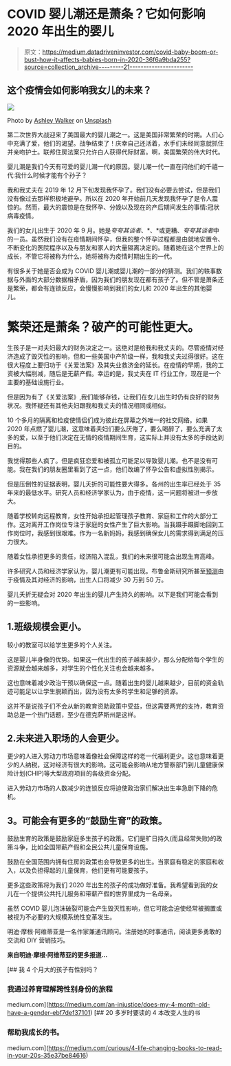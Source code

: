 # COVID 婴儿潮还是萧条？它如何影响 2020 年出生的婴儿

> 原文：<https://medium.datadriveninvestor.com/covid-baby-boom-or-bust-how-it-affects-babies-born-in-2020-36f6a9bda255?source=collection_archive---------21----------------------->

## 这个疫情会如何影响我女儿的未来？

![](img/006b0ce81a7656ef05fdf5b4f5e0e9d7.png)

Photo by [Ashley Walker](https://unsplash.com/@abess10?utm_source=medium&utm_medium=referral) on [Unsplash](https://unsplash.com?utm_source=medium&utm_medium=referral)

第二次世界大战迎来了美国最大的婴儿潮之一。这是美国非常繁荣的时期。人们心中充满了爱，他们的渴望。战争结束了！庆幸自己还活着，水手们未经同意就抓住并亲吻护士。联邦住房法案只允许白人获得代际财富。啊，美国繁荣的伟大时代。

婴儿潮是我们今天有可爱的婴儿潮一代的原因。婴儿潮一代一直在问他们的千禧一代:我什么时候才能有个孙子？

我和我丈夫在 2019 年 12 月下旬发现我怀孕了。我们没有必要去尝试，但是我们没有像过去那样积极地避孕。所以在 2020 年开始前几天发现我怀孕了是令人震惊的。然而，最大的震惊是在我怀孕、分娩以及现在的产后期间发生的事情:冠状病毒疫情。

我们的女儿出生于 2020 年 9 月。她是*夸夸其谈者*、*、*或更糟、*夸夸其谈者*中的一员。虽然我们没有在疫情期间怀孕，但我的整个怀孕过程都是由就地安置令、不断变化的医院程序以及与朋友和家人的大量隔离决定的。随着她在这个世界上的成长，不管它将被称为什么，她将被称为疫情时期出生的一代。

有很多关于她是否会成为 COVID 婴儿潮或婴儿潮的一部分的猜测。我们的轶事数据与外面的大部分数据相矛盾，因为我们的朋友现在都有孩子了。但不管是萧条还是繁荣，都会有连锁反应，会慢慢影响到我们的女儿和 2020 年出生的其他婴儿。

# 繁荣还是萧条？破产的可能性更大。

生孩子是一对夫妇最大的财务决定之一。这绝对是给我和我丈夫的。尽管疫情对经济造成了毁灭性的影响，但和一些美国中产阶级一样，我和我丈夫过得很好。这在很大程度上要归功于《关爱法案》及其失业救济金的延长。在疫情的早期，我的工资被大幅削减，随后是无薪产假。幸运的是，我丈夫在 IT 行业工作，现在是一个主要的基础设施行业。

但是因为有了《关爱法案》,我们能够存钱，让我们在女儿出生时仍有良好的财务状况。我怀疑还有其他夫妇跟我和我丈夫的情况相同或相似。

10 个多月的隔离和检疫使情侣们成为彼此在屏幕之外唯一的社交网络。如果 2020 年点燃了婴儿潮，这意味着夫妇们要么厌倦了，要么喝醉了，要么充满了太多的爱，以至于他们决定在无情的疫情期间生育，这实际上并没有太多的手段达到目的。

我觉得那些人疯了。但是疯狂恋爱和被孤立可能足以导致婴儿潮。也不是没有可能。我在我们的朋友圈里看到了这一点，他们改编了怀孕公告和虚拟性别揭示。

但是压倒性的证据表明，婴儿夭折的可能性要大得多。各州的出生率已经处于 35 年来的最低水平。研究人员和经济学家认为，由于疫情，这一问题将被进一步放大。

随着学校转向远程教育，女性开始承担起管理孩子教育、家庭和工作的大部分工作。这对离开工作岗位专注于家庭的女性产生了巨大影响。当我蹑手蹑脚地回到工作岗位时，我感到很艰难。作为一名新妈妈，我感到确保女儿的需求得到满足的压力很大。

随着女性承担更多的责任，经济陷入混乱，我们的未来很可能会出现生育高峰。

许多研究人员和经济学家认为，婴儿潮更有可能出现。布鲁金斯研究所甚至[预测](https://www.brookings.edu/research/half-a-million-fewer-children-the-coming-covid-baby-bust/)由于疫情及其对经济的影响，出生人口将减少 30 万到 50 万。

婴儿夭折无疑会对 2020 年出生的婴儿产生持久的影响。以下是我们可能会看到的一些影响。

## 1.班级规模会更小。

较小的教室可以给学生更多的个人关注。

这是婴儿半身像的优势。如果这一代出生的孩子越来越少，那么分配给每个学生的资源就会越来越多，对学生的个性化关注也会越来越多。

这也意味着减少政治干预以确保这一点。随着出生的婴儿越来越少，目前的资金轨迹可能足以让学生脱颖而出，因为没有太多的学生和足够的资源。

这并不是说孩子们不会从新的教育资助政策中受益，但这需要两党的支持，教育资助总是一个热门话题，至少在德克萨斯州是这样。

## 2.未来进入职场的人会更少。

更少的人进入劳动力市场意味着像社会保障这样的老一代福利更少。这也意味着更少的人纳税，这对经济有很大的影响。这可能会影响从地方警察部门到儿童健康保险计划(CHIP)等大型政府项目的各级资金分配。

进入劳动力市场的人数减少的连锁反应将迫使政治家们解决出生率急剧下降的危机。

## **3。可能会有更多的“鼓励生育”的政策。**

鼓励生育的政策是鼓励家庭多生孩子的政策。它们是旷日持久(而且经常失败)的政策斗争，比如全国带薪产假和全民公共儿童保育设施。

鼓励在全国范围内拥有住房的政策也会导致更多的出生。当家庭有稳定的家庭和收入，以及负担得起的儿童保育，他们更有可能要孩子。

更多这些政策将为我们 2020 年出生的孩子的成功做好准备。我希望看到我的女儿在一个提供公共托儿服务和带薪产假的世界里成为一名母亲。

虽然 COVID 婴儿泡沫破裂可能会产生毁灭性影响，但它可能会迫使经常被搁置或被视为不必要的大规模系统性变革发生。

明迪·摩根·阿维蒂亚是一名作家兼通讯顾问。注册她的时事通讯，阅读更多勇敢的交流和 DIY 营销技巧。

**来自明迪·摩根·阿维蒂亚的更多报道…**

[](https://medium.com/an-injustice/does-my-4-month-old-have-a-gender-ebf7def37101) [## 我 4 个月大的孩子有性别吗？

### 我通过养育理解跨性别身份的旅程

medium.com](https://medium.com/an-injustice/does-my-4-month-old-have-a-gender-ebf7def37101) [](https://medium.com/curious/4-life-changing-books-to-read-in-your-20s-35e37be84616) [## 20 多岁时要读的 4 本改变人生的书

### 帮助我成长的书。

medium.com](https://medium.com/curious/4-life-changing-books-to-read-in-your-20s-35e37be84616)
